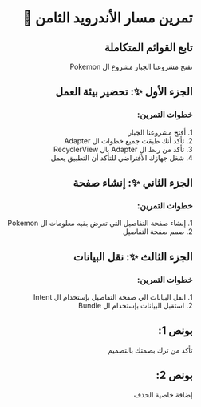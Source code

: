 <div dir = "rtl">

#   تمرين مسار الأندرويد الثامن 💚
## تابع القوائم المتكاملة
نفتح مشروعنا الجبار مشروع ال Pokemon

## الجزء الأول ✨: تحضير بيئة العمل
### خطوات التمرين:
&#x202b;1. أفتح مشروعنا الجبار
<br>
&#x202b;2. تأكد أنك طبقت جميع خطوات ال Adapter
<br>
&#x202b;3. تأكد من ربط ال Adapter بال RecyclerView
<br>
&#x202b;4. شغل جهازك الأفتراضي للتأكد أن التطبيق يعمل

## الجزء الثاني ✨: إنشاء صفحة 
### خطوات التمرين:
&#x202b;1. إنشاء صفحة التفاصيل التي تعرض بقيه معلومات ال Pokemon
<br>
&#x202b;2. صمم صفحة التفاصيل

## الجزء الثالث ✨: نقل البيانات
### خطوات التمرين:
&#x202b;1. انقل البيانات الي صفحة التفاصيل بإستخدام ال Intent
<br>
&#x202b;2. استقبل البيانات بإستخدام ال Bundle

## بونص 1:
تأكد من ترك بصمتك بالتصميم

## بونص 2:
إضافة خاصية الحذف
</div>
